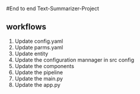#End to end Text-Summarizer-Project

## workflows

1. Update config.yaml
2. Update parms.yaml 
3. Update entity
4. Update the configuration mannager in src config
5. Update the components
6. Update the pipeline 
7. Update the main.py
8. Update the app.py
